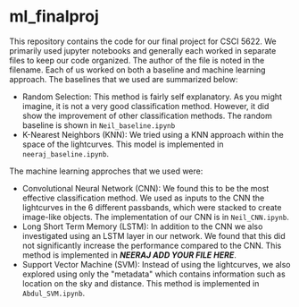 # ml_finalproj

This repository contains the code for our final project for CSCI 5622. We primarily used jupyter notebooks and generally each worked in separate files to keep our code organized. The author of the file is noted in the filename. Each of us worked on both a baseline and machine learning approach. The baselines that we used are summarized below:
* Random Selection: This method is fairly self explanatory. As you might imagine, it is not a very good classification method. However, it did show the improvement of other classification methods. The random baseline is shown in `Neil_baseline.ipynb`
* K-Nearest Neighbors (KNN): We tried using a KNN approach within the space of the lightcurves. This model is implemented in `neeraj_baseline.ipynb`.

The machine learning approches that we used were:
* Convolutional Neural Network (CNN): We found this to be the most effective classification method. We used as inputs to the CNN the lightcurves in the 6 different passbands, which were stacked to create image-like objects. The implementation of our CNN is in `Neil_CNN.ipynb`.
* Long Short Term Memory (LSTM): In addition to the CNN we also investigated using an LSTM layer in our network. We found that this did not significantly increase the performance compared to the CNN. This method is implemented in ***NEERAJ ADD YOUR FILE HERE***.
* Support Vector Machine (SVM): Instead of using the lightcurves, we also explored using only the "metadata" which contains information such as location on the sky and distance. This method is implemented in `Abdul_SVM.ipynb`.
